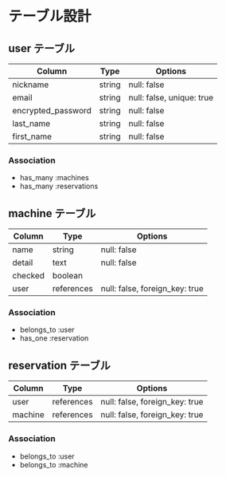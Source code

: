 # テーブル設計

## user テーブル

| Column             | Type   | Options                   |
| ------------------ | ------ | ------------------------- |
| nickname           | string | null: false               |
| email              | string | null: false, unique: true |
| encrypted_password | string | null: false               |
| last_name          | string | null: false               |
| first_name         | string | null: false               |


### Association

- has_many :machines
- has_many :reservations

## machine テーブル

| Column           | Type       | Options                        |
| ---------------- | ---------- | ------------------------------ |
| name             | string     | null: false                    |
| detail           | text       | null: false                    |
| checked          | boolean    |                                |
| user             | references | null: false, foreign_key: true |

### Association

- belongs_to :user
- has_one    :reservation


## reservation テーブル

| Column  | Type       | Options                        |
| ------- | ---------- | ------------------------------ |
| user    | references | null: false, foreign_key: true |
| machine | references | null: false, foreign_key: true |

### Association

- belongs_to :user
- belongs_to :machine